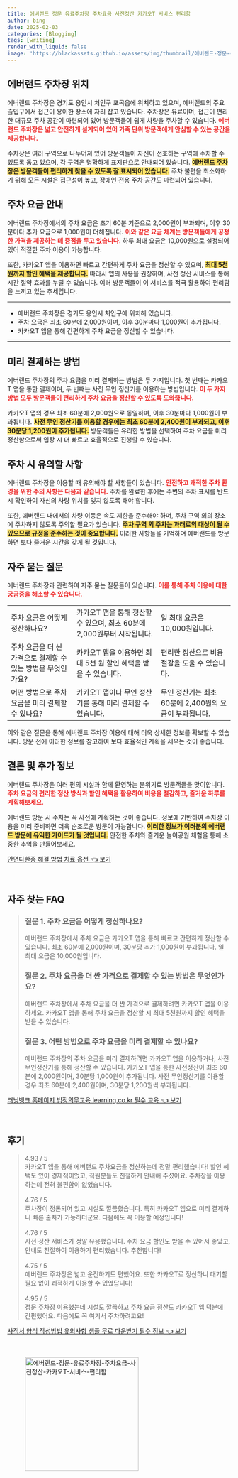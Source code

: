 ```yaml
---
title: 에버랜드 정문 유료주차장 주차요금 사전정산 카카오T 서비스 편리함
author: bing
date: 2025-02-03
categories: [Blogging]
tags: [writing]
render_with_liquid: false
image: 'https://blackassets.github.io/assets/img/thumbnail/에버랜드-정문-유료주차장-주차요금-사전정산-카카오T-서비스-편리함.webp'
---
```



<h2 id='에버랜드 주차장 위치'>에버랜드 주차장 위치</h2>

<p>에버랜드 주차장은 경기도 용인시 처인구 포곡읍에 위치하고 있으며, 에버랜드의 주요 출입구에서 접근이 용이한 장소에 자리 잡고 있습니다. 주차장은 유료이며, 접근이 편리한 대규모 주차 공간이 마련되어 있어 방문객들이 쉽게 차량을 주차할 수 있습니다. <b><span style="color: #ee2323;">에버랜드 주차장은 넓고 안전하게 설계되어 있어 가족 단위 방문객에게 안심할 수 있는 공간을 제공합니다.</span></b></p>

<p>주차장은 여러 구역으로 나누어져 있어 방문객들이 자신이 선호하는 구역에 주차할 수 있도록 돕고 있으며, 각 구역은 명확하게 표지판으로 안내되어 있습니다. <b><span style="background-color: #ffe066;">에버랜드 주차장은 방문객들이 편리하게 찾을 수 있도록 잘 표시되어 있습니다.</span></b> 주차 불편을 최소화하기 위해 모든 시설은 접근성이 높고, 장애인 전용 주차 공간도 마련되어 있습니다. </p>

<h2 id='주차 요금 안내'>주차 요금 안내</h2>

<p>에버랜드 주차장에서의 주차 요금은 초기 60분 기준으로 2,000원이 부과되며, 이후 30분마다 추가 요금으로 1,000원이 더해집니다. <b><span style="color: #ee2323;">이와 같은 요금 체계는 방문객들에게 공정한 가격을 제공하는 데 중점을 두고 있습니다.</span></b> 하루 최대 요금은 10,000원으로 설정되어 있어 적절한 주차 이용이 가능합니다.</p>

<p>또한, 카카오T 앱을 이용하면 빠르고 간편하게 주차 요금을 정산할 수 있으며, <b><span style="background-color: #ffe066;">최대 5천 원까지 할인 혜택을 제공합니다.</span></b> 따라서 앱의 사용을 권장하며, 사전 정산 서비스를 통해 시간 절약 효과를 누릴 수 있습니다. 여러 방문객들이 이 서비스를 적극 활용하여 편리함을 느끼고 있는 추세입니다.</p>

<hr />

<ul>
    <li>에버랜드 주차장은 경기도 용인시 처인구에 위치해 있습니다.</li>
    <li>주차 요금은 최초 60분에 2,000원이며, 이후 30분마다 1,000원이 추가됩니다.</li>
    <li>카카오T 앱을 통해 간편하게 주차 요금을 정산할 수 있습니다.</li>
</ul>

<hr />

<h2 id='미리 결제하는 방법'>미리 결제하는 방법</h2>

<p>에버랜드 주차장의 주차 요금을 미리 결제하는 방법은 두 가지입니다. 첫 번째는 카카오T 앱을 통한 결제이며, 두 번째는 사전 무인 정산기를 이용하는 방법입니다. <b><span style="color: #ee2323;">이 두 가지 방법 모두 방문객들이 편리하게 주차 요금을 정산할 수 있도록 도와줍니다.</span></b></p>

<p>카카오T 앱의 경우 최초 60분에 2,000원으로 동일하며, 이후 30분마다 1,000원이 부과됩니다. <b><span style="background-color: #ffe066;">사전 무인 정산기를 이용할 경우에는 최초 60분에 2,400원이 부과되고, 이후 30분당 1,200원이 추가됩니다.</span></b> 방문객들은 유리한 방법을 선택하여 주차 요금을 미리 정산함으로써 입장 시 더 빠르고 효율적으로 진행할 수 있습니다.</p>

<h2 id='주차 시 유의할 사항'>주차 시 유의할 사항</h2>

<p>에버랜드 주차장을 이용할 때 유의해야 할 사항들이 있습니다. <b><span style="color: #ee2323;">안전하고 쾌적한 주차 환경을 위한 주의 사항은 다음과 같습니다.</span></b> 주차를 완료한 후에는 주변의 주차 표시를 반드시 확인하여 자신의 차량 위치를 잊지 않도록 해야 합니다. </p>

<p>또한, 에버랜드 내에서의 차량 이동은 속도 제한을 준수해야 하며, 주차 구역 외의 장소에 주차하지 않도록 주의할 필요가 있습니다. <b><span style="background-color: #ffe066;">주차 구역 외 주차는 과태료의 대상이 될 수 있으므로 규정을 준수하는 것이 중요합니다.</span></b> 이러한 사항들을 기억하며 에버랜드를 방문하면 보다 즐거운 시간을 갖게 될 것입니다.</p>

<h2 id='자주 묻는 질문'>자주 묻는 질문</h2>

<p>에버랜드 주차장과 관련하여 자주 묻는 질문들이 있습니다. <b><span style="color: #ee2323;">이를 통해 주차 이용에 대한 궁금증을 해소할 수 있습니다.</span></b></p>

<table>
    <tr>
        <td>주차 요금은 어떻게 정산하나요?</td>
        <td>카카오T 앱을 통해 정산할 수 있으며, 최초 60분에 2,000원부터 시작됩니다.</td>
        <td>일 최대 요금은 10,000원입니다.</td>
    </tr>
    <tr>
        <td>주차 요금을 더 싼 가격으로 결제할 수 있는 방법은 무엇인가요?</td>
        <td>카카오T 앱을 이용하면 최대 5천 원 할인 혜택을 받을 수 있습니다.</td>
        <td>편리한 정산으로 비용 절감을 도울 수 있습니다.</td>
    </tr>
    <tr>
        <td>어떤 방법으로 주차 요금을 미리 결제할 수 있나요?</td>
        <td>카카오T 앱이나 무인 정산기를 통해 미리 결제할 수 있습니다.</td>
        <td>무인 정산기는 최초 60분에 2,400원의 요금이 부과됩니다.</td>
    </tr>
</table>

<p>이와 같은 질문을 통해 에버랜드 주차장 이용에 대해 더욱 상세한 정보를 확보할 수 있습니다. 방문 전에 이러한 정보를 참고하여 보다 효율적인 계획을 세우는 것이 좋습니다.</p>

<h2 id='결론 및 추가 정보'>결론 및 추가 정보</h2>

<p>에버랜드 주차장은 여러 편의 시설과 함께 환영하는 분위기로 방문객들을 맞이합니다. <b><span style="color: #ee2323;">주차 요금의 편리한 정산 방식과 할인 혜택을 활용하여 비용을 절감하고, 즐거운 하루를 계획해보세요.</span></b> </p>

<p>에버랜드 방문 시 주차는 꼭 사전에 계획하는 것이 좋습니다. 정보에 기반하여 주차장 이용을 미리 준비하면 더욱 순조로운 방문이 가능합니다. <b><span style="background-color: #ffe066;">이러한 정보가 여러분의 에버랜드 방문에 유익한 가이드가 될 것입니다.</span></b> 안전한 주차와 즐거운 놀이공원 체험을 통해 소중한 추억을 만들어보세요.</p>


<p><a class="click-button" title="안면다한증 해결 방법 치료 옵션" href="https://blackassets.github.io/posts/%EC%95%88%EB%A9%B4%EB%8B%A4%ED%95%9C%EC%A6%9D-%ED%95%B4%EA%B2%B0-%EB%B0%A9%EB%B2%95-%EC%B9%98%EB%A3%8C-%EC%98%B5%EC%85%98/" rel="dofollow">안면다한증 해결 방법 치료 옵션 👈 보기</a></p><br>
<h2 id='자주_찾는_FAQ'>자주 찾는 FAQ</h2>
<div itemscope="" itemtype="https://schema.org/FAQPage"> 
<blockquote> 
<div itemscope="" itemprop="mainEntity" itemtype="https://schema.org/Question"> 
<h3 itemprop="name">질문 1. 주차 요금은 어떻게 정산하나요?</h3> 
<div itemscope="" itemprop="acceptedAnswer" itemtype="https://schema.org/Answer"> 
<span itemprop="text"> 
<p>에버랜드 주차장에서 주차 요금은 카카오T 앱을 통해 빠르고 간편하게 정산할 수 있습니다. 최초 60분에 2,000원이며, 30분당 추가 1,000원이 부과됩니다. 일 최대 요금은 10,000원입니다.</p> 
</span> 
</div> 
</div> 

<div itemscope="" itemprop="mainEntity" itemtype="https://schema.org/Question"> 
<h3 itemprop="name">질문 2. 주차 요금을 더 싼 가격으로 결제할 수 있는 방법은 무엇인가요?</h3> 
<div itemscope="" itemprop="acceptedAnswer" itemtype="https://schema.org/Answer"> 
<span itemprop="text"> 
<p>에버랜드 주차장에서 주차 요금을 더 싼 가격으로 결제하려면 카카오T 앱을 이용하세요. 카카오T 앱을 통해 주차 요금을 정산할 시 최대 5천원까지 할인 혜택을 받을 수 있습니다.</p> 
</span> 
</div> 
</div> 

<div itemscope="" itemprop="mainEntity" itemtype="https://schema.org/Question"> 
<h3 itemprop="name">질문 3. 어떤 방법으로 주차 요금을 미리 결제할 수 있나요?</h3> 
<div itemscope="" itemprop="acceptedAnswer" itemtype="https://schema.org/Answer"> 
<span itemprop="text"> 
<p>에버랜드 주차장의 주차 요금을 미리 결제하려면 카카오T 앱을 이용하거나, 사전 무인정산기를 통해 정산할 수 있습니다. 카카오T 앱을 통한 사전정산이 최초 60분에 2,000원이며, 30분당 1,000원이 추가됩니다. 사전 무인정산기를 이용할 경우 최초 60분에 2,400원이며, 30분당 1,200원씩 부과됩니다.</p> 
</span> 
</div> 
</div> 
</blockquote> 
</div>
<p><a class="click-button" title="러닝뱅크 홈페이지 법정의무교육 learning.co.kr 필수 교육" href="https://blackassets.github.io/posts/%EB%9F%AC%EB%8B%9D%EB%B1%85%ED%81%AC-%ED%99%88%ED%8E%98%EC%9D%B4%EC%A7%80-%EB%B2%95%EC%A0%95%EC%9D%98%EB%AC%B4%EA%B5%90%EC%9C%A1-learning.co.kr-%ED%95%84%EC%88%98-%EA%B5%90%EC%9C%A1/" rel="dofollow">러닝뱅크 홈페이지 법정의무교육 learning.co.kr 필수 교육 👈 보기</a></p><br>
<h2 id='후기'>후기</h2>
<div itemscope itemtype="https://schema.org/Product">
  <blockquote>
  <div itemprop="review" itemscope itemtype="https://schema.org/Review">
      <div itemprop="reviewRating" itemscope itemtype="https://schema.org/Rating"> <span itemprop="ratingValue">4.93</span> / <span itemprop="bestRating">5</span> </div>
      <span itemprop="reviewBody">카카오T 앱을 통해 에버랜드 주차요금을 정산하는데 정말 편리했습니다! 할인 혜택도 있어 경제적이었고, 직원분들도 친절하게 안내해 주셨어요. 주차장을 이용하는데 전혀 불편함이 없었습니다.</span>
  </div>
  <br>
  <div itemprop="review" itemscope itemtype="https://schema.org/Review">
      <div itemprop="reviewRating" itemscope itemtype="https://schema.org/Rating"> <span itemprop="ratingValue">4.76</span> / <span itemprop="bestRating">5</span> </div>
      <span itemprop="reviewBody">주차장이 정돈되어 있고 시설도 깔끔했습니다. 특히 카카오T 앱으로 미리 결제하니 빠른 출차가 가능하더군요. 다음에도 꼭 이용할 예정입니다!</span>
  </div>
  <br>
  <div itemprop="review" itemscope itemtype="https://schema.org/Review">
      <div itemprop="reviewRating" itemscope itemtype="https://schema.org/Rating"> <span itemprop="ratingValue">4.76</span> / <span itemprop="bestRating">5</span> </div>
      <span itemprop="reviewBody">사전 정산 서비스가 정말 유용했습니다. 주차 요금 할인도 받을 수 있어서 좋았고, 안내도 친절하여 이용하기 편리했습니다. 추천합니다!</span>
  </div>
  <br>
  <div itemprop="review" itemscope itemtype="https://schema.org/Review">
      <div itemprop="reviewRating" itemscope itemtype="https://schema.org/Rating"> <span itemprop="ratingValue">4.75</span> / <span itemprop="bestRating">5</span> </div>
      <span itemprop="reviewBody">에버랜드 주차장은 넓고 운전하기도 편했어요. 또한 카카오T로 정산하니 대기할 필요 없이 쾌적하게 이용할 수 있었답니다!</span>
  </div>
  <br>
  <div itemprop="review" itemscope itemtype="https://schema.org/Review">
      <div itemprop="reviewRating" itemscope itemtype="https://schema.org/Rating"> <span itemprop="ratingValue">4.95</span> / <span itemprop="bestRating">5</span> </div>
      <span itemprop="reviewBody">정문 주차장 이용했는데 시설도 깔끔하고 주차 요금 정산도 카카오T 앱 덕분에 간편했어요. 다음에도 꼭 여기서 주차하려고요!</span>
  </div>
  </blockquote>
</div>
<p><a class="click-button" title="사직서 양식 작성방법 유의사항 샘플 무료 다운받기 필수 정보" href="https://blackassets.github.io/posts/%EC%82%AC%EC%A7%81%EC%84%9C-%EC%96%91%EC%8B%9D-%EC%9E%91%EC%84%B1%EB%B0%A9%EB%B2%95-%EC%9C%A0%EC%9D%98%EC%82%AC%ED%95%AD-%EC%83%98%ED%94%8C-%EB%AC%B4%EB%A3%8C-%EB%8B%A4%EC%9A%B4%EB%B0%9B%EA%B8%B0-%ED%95%84%EC%88%98-%EC%A0%95%EB%B3%B4/" rel="dofollow">사직서 양식 작성방법 유의사항 샘플 무료 다운받기 필수 정보 👈 보기</a></p><br>
<figure class="image"><img src="https://blackassets.github.io/assets/img/thumbnail/에버랜드-정문-유료주차장-주차요금-사전정산-카카오T-서비스-편리함.webp" alt="에버랜드-정문-유료주차장-주차요금-사전정산-카카오T-서비스-편리함" width="256" height="256"></figure>
